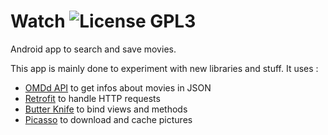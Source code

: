 # Watch ![License GPL3](https://img.shields.io/github/license/Crapoo/watch.svg)

Android app to search and save movies.

This app is mainly done to experiment with new libraries and stuff. It uses :

- [OMDd API](http://www.omdbapi.com/) to get infos about movies in JSON
- [Retrofit](https://square.github.io/retrofit/) to handle HTTP requests
- [Butter Knife](https://jakewharton.github.io/butterknife/) to bind views and methods
- [Picasso](https://github.com/square/picasso) to download and cache pictures
